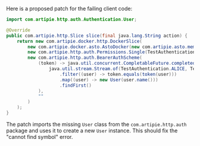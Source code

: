 Here is a proposed patch for the failing client code:
```java
import com.artipie.http.auth.Authentication.User;

@Override
public com.artipie.http.Slice slice(final java.lang.String action) {
    return new com.artipie.docker.http.DockerSlice(
        new com.artipie.docker.asto.AstoDocker(new com.artipie.asto.memory.InMemoryStorage()),
        new com.artipie.http.auth.Permissions.Single(TestAuthentication.ALICE.name(), action),
        new com.artipie.http.auth.BearerAuthScheme(
            (token) -> java.util.concurrent.CompletableFuture.completedFuture(
                java.util.stream.Stream.of(TestAuthentication.ALICE, TestAuthentication.BOB)
                    .filter((user) -> token.equals(token(user)))
                    .map((user) -> new User(user.name()))
                    .findFirst()
            ),
            ""
        )
    );
}
```
The patch imports the missing `User` class from the `com.artipie.http.auth` package and uses it to create a new `User` instance. This should fix the "cannot find symbol" error.